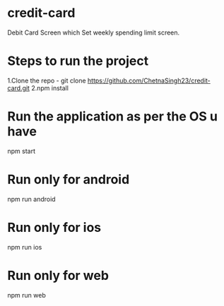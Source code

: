 # credit-card
Debit Card Screen which Set weekly spending limit screen.

# Steps to run the project
1.Clone the repo - git clone https://github.com/ChetnaSingh23/credit-card.git
2.npm install

# Run the application as per the OS u have
npm start

# Run only for android
npm run android

# Run only for ios
npm run ios

# Run only for web
npm run  web
